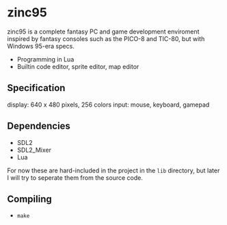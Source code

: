 # zinc95
zinc95 is a complete fantasy PC and game development enviroment inspired by fantasy consoles such as the PICO-8 and TIC-80, but with Windows 95-era specs.

- Programming in Lua
- Builtin code editor, sprite editor, map editor

## Specification
display: 640 x 480 pixels, 256 colors
input: mouse, keyboard, gamepad

## Dependencies
- SDL2
- SDL2_Mixer
- Lua

For now these are hard-included in the project in the `lib` directory, but later I will try to seperate them from the source code.

## Compiling
- `make`